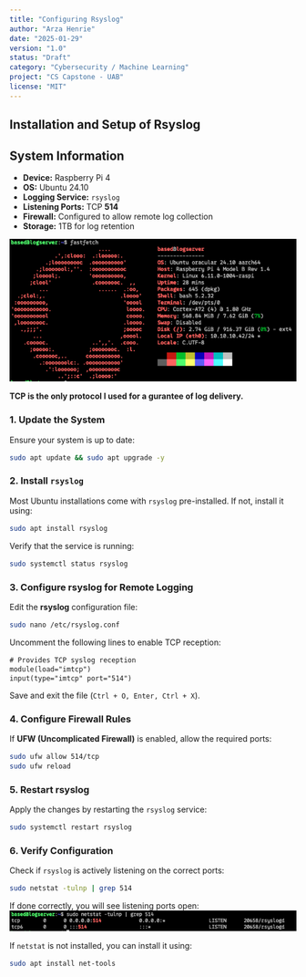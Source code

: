 ```yaml
---
title: "Configuring Rsyslog"
author: "Arza Henrie"
date: "2025-01-29"
version: "1.0"
status: "Draft"
category: "Cybersecurity / Machine Learning"
project: "CS Capstone - UAB"
license: "MIT"
---
```

## Installation and Setup of Rsyslog

## System Information
- **Device:** Raspberry Pi 4
- **OS:** Ubuntu 24.10
- **Logging Service:** `rsyslog`
- **Listening Ports:** TCP **514**
- **Firewall:** Configured to allow remote log collection
- **Storage:** 1TB for log retention


![Image](logserverInfo.png)


**TCP is the only protocol I used for a gurantee of log delivery.**

### 1. Update the System
Ensure your system is up to date:
```sh
sudo apt update && sudo apt upgrade -y
```

### 2. Install `rsyslog`
Most Ubuntu installations come with `rsyslog` pre-installed. If not, install it using:
```sh
sudo apt install rsyslog
```
Verify that the service is running:
```sh
sudo systemctl status rsyslog
```

### 3. Configure rsyslog for Remote Logging
Edit the **rsyslog** configuration file:
```sh
sudo nano /etc/rsyslog.conf
```
Uncomment the following lines to enable TCP reception:
```plaintext
# Provides TCP syslog reception
module(load="imtcp")
input(type="imtcp" port="514")
```
Save and exit the file (`Ctrl + O, Enter, Ctrl + X`).

### 4. Configure Firewall Rules
If **UFW (Uncomplicated Firewall)** is enabled, allow the required ports:
```sh
sudo ufw allow 514/tcp
sudo ufw reload
```

### 5. Restart rsyslog
Apply the changes by restarting the `rsyslog` service:
```sh
sudo systemctl restart rsyslog
```

### 6. Verify Configuration
Check if `rsyslog` is actively listening on the correct ports:
```sh
sudo netstat -tulnp | grep 514
```

If done correctly, you will see listening ports open:
![Image](netstat.png)

If `netstat` is not installed, you can install it using:
```sh
sudo apt install net-tools
```
